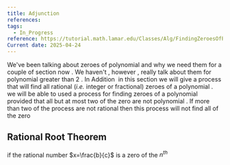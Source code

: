```yaml
---
title: Adjunction
references: 
tags:
  - In_Progress
reference: https://tutorial.math.lamar.edu/Classes/Alg/FindingZeroesOfPolynomials.aspx
Current date: 2025-04-24
---
```


We've been talking about  zeroes of polynomial and why we need them for a couple of section now . We haven't , however , really talk about them for polynomial greater than 2 
. In Addition  in this section we will give a process that will find all rational (_i.e._ integer or fractional) zeroes of a polynomial  . we will be able to used a process for finding zeroes of a polynomial provided that all but  at most two of the zero are not polynomial . If more than two of the process are not rational then this process will not find all of the zero



## Rational Root Theorem 
if the rational number $x=\frac{b}{c}$ is a zero of the $n^{th}$ 
